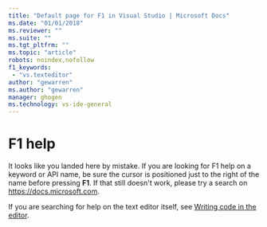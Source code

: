 ```yaml
---
title: "Default page for F1 in Visual Studio | Microsoft Docs"
ms.date: "01/01/2018"
ms.reviewer: ""
ms.suite: ""
ms.tgt_pltfrm: ""
ms.topic: "article"
robots: noindex,nofollow
f1_keywords:
 - "vs.texteditor"
author: "gewarren"
ms.author: "gewarren"
manager: ghogen
ms.technology: vs-ide-general
---
```

# F1 help

It looks like you landed here by mistake. If you are looking for F1 help on a keyword or API name, be sure the cursor is positioned just to the right of the name before pressing **F1**. If that still doesn't work, please try a search on https://docs.microsoft.com.

If you are searching for help on the text editor itself, see [Writing code in the editor](../ide/writing-code-in-the-code-and-text-editor.md).